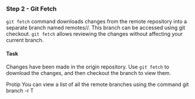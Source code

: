 ### Step 2 - Git Fetch

`git fetch` command downloads changes from the remote repository into a separate branch named remotes/<remote-name>/<remote-branch-name>. This branch can be accessed using git checkout.
`git fetch` allows reviewing the changes without affecting your current branch.

#### Task

Changes have been made in the origin repository. 
Use `git fetch` to download the changes,  and then checkout the branch to view them.

Protip
You can view a list of all the remote branches using the command git branch -r
T